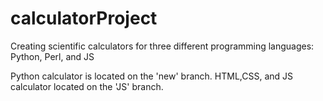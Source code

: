 # calculatorProject
Creating scientific calculators for three different programming languages: Python, Perl, and JS

Python calculator is located on the 'new' branch.
HTML,CSS, and JS calculator located on the 'JS' branch. 
